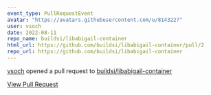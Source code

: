 ```yaml
---
event_type: PullRequestEvent
avatar: "https://avatars.githubusercontent.com/u/814322?"
user: vsoch
date: 2022-08-11
repo_name: buildsi/libabigail-container
html_url: https://github.com/buildsi/libabigail-container/pull/2
repo_url: https://github.com/buildsi/libabigail-container
---
```


<a href='https://github.com/vsoch' target='_blank'>vsoch</a> opened a pull request to <a href='https://github.com/buildsi/libabigail-container' target='_blank'>buildsi/libabigail-container</a>

<a href='https://github.com/buildsi/libabigail-container/pull/2' target='_blank'>View Pull Request</a>